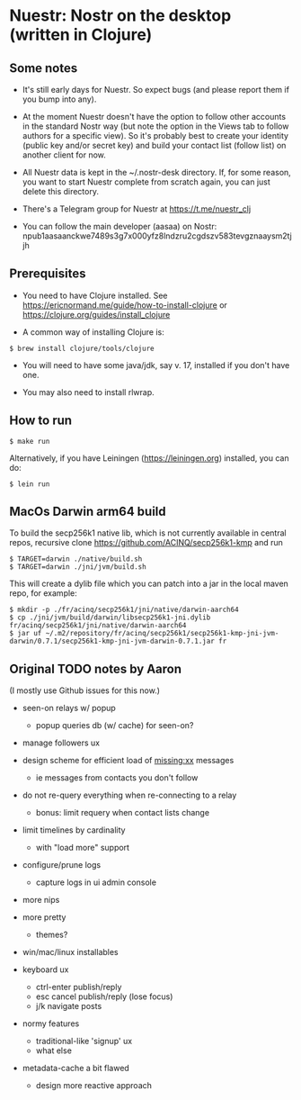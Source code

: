 # Nuestr: Nostr on the desktop (written in Clojure)

## Some notes

* It's still early days for Nuestr. So expect bugs (and please report them if you bump
  into any).
  
* At the moment Nuestr doesn't have the option to follow other accounts in the standard
  Nostr way (but note the option in the Views tab to follow authors for a specific
  view). So it's probably best to create your identity (public key and/or secret key) and
  build your contact list (follow list) on another client for now.
  
* All Nuestr data is kept in the ~/.nostr-desk directory.  If, for some reason, you want
  to start Nuestr complete from scratch again, you can just delete this directory.
  
* There's a Telegram group for Nuestr at https://t.me/nuestr_clj

* You can follow the main developer (aasaa) on Nostr: 
  npub1aasaanckwe7489s3g7x000yfz8lndzru2cgdszv583tevgznaaysm2tjjh


## Prerequisites

* You need to have Clojure installed. See https://ericnormand.me/guide/how-to-install-clojure
  or https://clojure.org/guides/install_clojure

* A common way of installing Clojure is:

```
$ brew install clojure/tools/clojure
```

* You will need to have some java/jdk, say v. 17, installed if you don't have one.

* You may also need to install rlwrap.

## How to run

```
$ make run
```

Alternatively, if you have Leiningen (https://leiningen.org) installed,
you can do:

```
$ lein run
```

## MacOs Darwin arm64 build

To build the secp256k1 native lib, which is not currently available in central repos,
recursive clone https://github.com/ACINQ/secp256k1-kmp and run

```
$ TARGET=darwin ./native/build.sh
$ TARGET=darwin ./jni/jvm/build.sh
```

This will create a dylib file which you can patch into a jar in the local maven repo, for example:

```
$ mkdir -p ./fr/acinq/secp256k1/jni/native/darwin-aarch64
$ cp ./jni/jvm/build/darwin/libsecp256k1-jni.dylib fr/acinq/secp256k1/jni/native/darwin-aarch64
$ jar uf ~/.m2/repository/fr/acinq/secp256k1/secp256k1-kmp-jni-jvm-darwin/0.7.1/secp256k1-kmp-jni-jvm-darwin-0.7.1.jar fr
```


## Original TODO notes by Aaron

(I mostly use Github issues for this now.)

* seen-on relays w/ popup
  * popup queries db (w/ cache) for seen-on?
* manage followers ux
* design scheme for efficient load of <missing:xx> messages
  * ie messages from contacts you don't follow
* do not re-query everything when re-connecting to a relay
  * bonus: limit requery when contact lists change
* limit timelines by cardinality
  * with "load more" support
* configure/prune logs
  * capture logs in ui admin console
* more nips
* more pretty
  * themes?
* win/mac/linux installables
* keyboard ux
  * ctrl-enter publish/reply
  * esc cancel publish/reply (lose focus)
  * j/k navigate posts
* normy features
  * traditional-like 'signup' ux
  * what else

* metadata-cache a bit flawed
  * design more reactive approach
